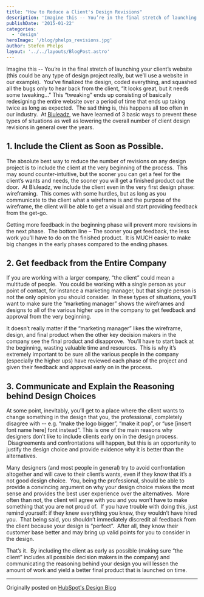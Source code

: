 ```yaml
---
title: "How to Reduce a Client's Design Revisions"
description: 'Imagine this -- You’re in the final stretch of launching your client’s website (this could be any type of design project really, but we’ll use a website in our example).  You’ve finalized the design, coded everything, and squashed all the bugs only to hear back from the client, “It looks great'
publishDate: '2015-01-22'
categories:
  - 'design'
heroImage: '/blog/phelps_revisions.jpg'
author: Stefen Phelps
layout: '../../layouts/BlogPost.astro'
---
```


Imagine this -- You’re in the final stretch of launching your client’s website (this could be any type of design project really, but we’ll use a website in our example).  You’ve finalized the design, coded everything, and squashed all the bugs only to hear back from the client, “It looks great, but it needs some tweaking…” This “tweaking” ends up consisting of basically redesigning the entire website over a period of time that ends up taking twice as long as expected.  The sad thing is, this happens all too often in our industry.  At [Bluleadz](http://www.bluleadz.com/), we have learned of 3 basic ways to prevent these types of situations as well as lowering the overall number of client design revisions in general over the years.

## **1\. Include the Client as Soon as Possible.**

The absolute best way to reduce the number of revisions on any design project is to include the client at the very beginning of the process.  This may sound counter-intuitive, but the sooner you can get a feel for the client’s wants and needs, the sooner you will get a finished product out the door.  At Bluleadz, we include the client even in the very first design phase: wireframing.  This comes with some hurdles, but as long as you communicate to the client what a wireframe is and the purpose of the wireframe, the client will be able to get a visual and start providing feedback from the get-go.

Getting more feedback in the beginning phase will prevent more revisions in the next phase.  The bottom line – The sooner you get feedback, the less work you’ll have to do on the finished product.  It is MUCH easier to make big changes in the early phases compared to the ending phases.

## **2\. Get feedback from the Entire Company**

If you are working with a larger company, “the client” could mean a multitude of people.  You could be working with a single person as your point of contact, for instance a marketing manager, but that single person is not the only opinion you should consider.  In these types of situations, you’ll want to make sure the “marketing manager” shows the wireframes and designs to all of the various higher ups in the company to get feedback and approval from the very beginning.

It doesn’t really matter if the “marketing manager” likes the wireframe, design, and final product when the other key decision makers in the company see the final product and disapprove.  You’ll have to start back at the beginning, wasting valuable time and resources.  This is why it’s extremely important to be sure all the various people in the company (especially the higher ups) have reviewed each phase of the project and given their feedback and approval early on in the process.

## **3\. Communicate and Explain the Reasoning behind Design Choices**

At some point, inevitably, you’ll get to a place where the client wants to change something in the design that you, the professional, completely disagree with -- e.g. “make the logo bigger”, “make it pop”, or “use \[insert font name here\] font instead”. This is one of the main reasons why designers don’t like to include clients early on in the design process.  Disagreements and confrontations will happen, but this is an opportunity to justify the design choice and provide evidence why it is better than the alternatives.

Many designers (and most people in general) try to avoid confrontation altogether and will cave to their client’s wants, even if they know that it’s a not good design choice.  You, being the professional, should be able to provide a convincing argument on why your design choice makes the most sense and provides the best user experience over the alternatives.  More often than not, the client will agree with you and you won’t have to make something that you are not proud of.  If you have trouble with doing this, just remind yourself: if they knew everything you knew, they wouldn’t have hired you.  That being said, you shouldn’t immediately discredit all feedback from the client because your design is “perfect”.  After all, they know their customer base better and may bring up valid points for you to consider in the design.

That’s it.  By including the client as early as possible (making sure “the client” includes all possible decision makers in the company) and communicating the reasoning behind your design you will lessen the amount of work and yield a better final product that is launched on time.

---

Originally posted on [HubSpot's Design Blog](http://designers.hubspot.com/blog/reduce-client-revisions)
